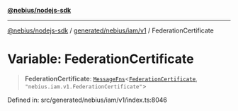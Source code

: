 [**@nebius/nodejs-sdk**](../../../../../README.md)

---

[@nebius/nodejs-sdk](../../../../../README.md) / [generated/nebius/iam/v1](../README.md) / FederationCertificate

# Variable: FederationCertificate

> **FederationCertificate**: [`MessageFns`](../../../../../runtime/protos/core/interfaces/MessageFns.md)\<[`FederationCertificate`](../interfaces/FederationCertificate.md), `"nebius.iam.v1.FederationCertificate"`\>

Defined in: src/generated/nebius/iam/v1/index.ts:8046
